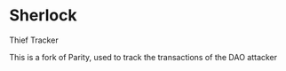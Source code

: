 # Sherlock
Thief Tracker

This is a fork of Parity, used to track the transactions of the DAO attacker
